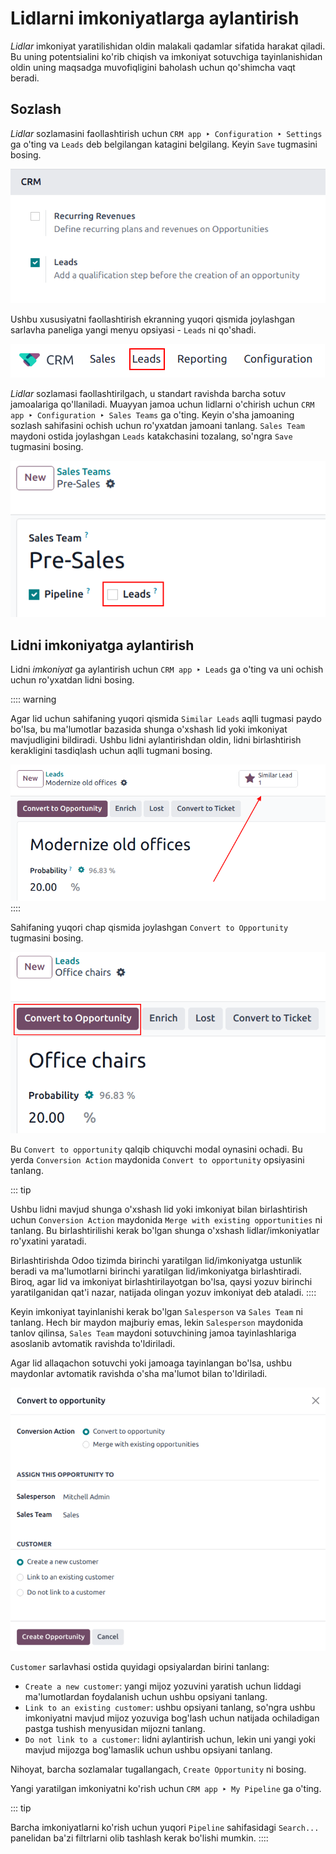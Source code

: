 # Lidlarni imkoniyatlarga aylantirish

*Lidlar* imkoniyat yaratilishidan oldin malakali qadamlar sifatida harakat qiladi. Bu 
uning potentsialini ko'rib chiqish va imkoniyat sotuvchiga tayinlanishidan oldin 
uning maqsadga muvofiqligini baholash uchun qo'shimcha vaqt beradi.

## Sozlash

*Lidlar* sozlamasini faollashtirish uchun
`CRM app ‣ Configuration ‣ Settings` ga o'ting va
`Leads` deb belgilangan katagini belgilang. Keyin
`Save` tugmasini bosing.

![Leads setting on CRM configuration page.](convert/convert-leads-leads-setting.png)

Ushbu xususiyatni faollashtirish ekranning yuqori qismida joylashgan sarlavha 
paneliga yangi menyu opsiyasi - `Leads` ni qo'shadi.

![Leads menu on CRM application.](convert/convert-leads-leads-menu.png)

*Lidlar* sozlamasi faollashtirilgach, u standart ravishda barcha sotuv 
jamoalariga qo'llaniladi. Muayyan jamoa uchun lidlarni o'chirish uchun
`CRM app ‣ Configuration ‣ Sales Teams` ga o'ting. Keyin o'sha 
jamoaning sozlash sahifasini ochish uchun ro'yxatdan jamoani tanlang.
`Sales Team` maydoni ostida joylashgan `Leads` katakchasini tozalang, 
so'ngra `Save` tugmasini bosing.

![Leads menu on CRM application.](convert/convert-leads-leads-button.png)

## Lidni imkoniyatga aylantirish

Lidni *imkoniyat* ga aylantirish uchun `CRM app ‣ Leads` ga o'ting 
va uni ochish uchun ro'yxatdan lidni bosing.

:::: warning

Agar lid uchun sahifaning yuqori qismida `Similar Leads` aqlli tugmasi 
paydo bo'lsa, bu ma'lumotlar bazasida shunga o'xshash lid yoki imkoniyat 
mavjudligini bildiradi. Ushbu lidni aylantirishdan oldin, lidni birlashtirish 
kerakligini tasdiqlash uchun aqlli tugmani bosing.

![Close up of a lead with emphasis on the Similar Leads smart button.](convert/similar-leads-smart-button.png)
::::

Sahifaning yuqori chap qismida joylashgan `Convert to Opportunity` 
tugmasini bosing.

![Create opportunity button on a lead record.](convert/convert-leads-convert-opp-button.png)

Bu `Convert to opportunity` qalqib chiquvchi modal oynasini ochadi. 
Bu yerda `Conversion Action` maydonida 
`Convert to opportunity` opsiyasini tanlang.

::: tip

Ushbu lidni mavjud shunga o'xshash lid yoki imkoniyat bilan birlashtirish uchun
`Conversion Action` maydonida 
`Merge with existing opportunities` ni tanlang. Bu birlashtirilishi 
kerak bo'lgan shunga o'xshash lidlar/imkoniyatlar ro'yxatini yaratadi.

Birlashtirishda Odoo tizimda birinchi yaratilgan lid/imkoniyatga ustunlik beradi 
va ma'lumotlarni birinchi yaratilgan lid/imkoniyatga birlashtiradi. Biroq, agar 
lid va imkoniyat birlashtirilayotgan bo'lsa, qaysi yozuv birinchi yaratilganidan 
qat'i nazar, natijada olingan yozuv imkoniyat deb ataladi.
::::

Keyin imkoniyat tayinlanishi kerak bo'lgan `Salesperson` va 
`Sales Team` ni tanlang. Hech bir maydon majburiy emas, lekin 
`Salesperson` maydonida tanlov qilinsa, `Sales Team` maydoni 
sotuvchining jamoa tayinlashlariga asoslanib avtomatik ravishda to'ldiriladi.

Agar lid allaqachon sotuvchi yoki jamoaga tayinlangan bo'lsa, ushbu maydonlar 
avtomatik ravishda o'sha ma'lumot bilan to'ldiriladi.

![Create opportunity pop-up.](convert/convert-leads-conversion-action.png)

`Customer` sarlavhasi ostida quyidagi opsiyalardan birini tanlang:

- `Create a new customer`: yangi mijoz yozuvini yaratish uchun liddagi 
  ma'lumotlardan foydalanish uchun ushbu opsiyani tanlang.
- `Link to an existing customer`: ushbu opsiyani tanlang, so'ngra 
  ushbu imkoniyatni mavjud mijoz yozuviga bog'lash uchun natijada 
  ochiladigan pastga tushish menyusidan mijozni tanlang.
- `Do not link to a customer`: lidni aylantirish uchun, lekin uni 
  yangi yoki mavjud mijozga bog'lamaslik uchun ushbu opsiyani tanlang.

Nihoyat, barcha sozlamalar tugallangach, `Create Opportunity` ni bosing.

Yangi yaratilgan imkoniyatni ko'rish uchun `CRM app ‣ My Pipeline` ga o'ting.

::: tip

Barcha imkoniyatlarni ko'rish uchun yuqori `Pipeline` sahifasidagi 
`Search...` panelidan ba'zi filtrlarni olib tashlash kerak bo'lishi mumkin.
::::